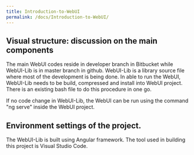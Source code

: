 ```yaml
---
title: Introduction-to-WebUI
permalink: /docs/Introduction-to-WebUI/
---
```


## Visual structure: discussion on the main components

The main WebUI codes reside in developer branch in Bitbucket while WebUI-Lib is in master branch in github. WebUI-Lib is a library source file where most of the development is being done. In able to run the WebUI, WebUI-Lib needs to be build, compressed and install into WebUI project. There is an existing bash file to do this procedure in one go.

If no code change in WebUI-Lib, the WebUI can be run using the command "ng serve" inside the WebUI project.


## Environment settings of the project.

The WebUI-Lib is built using Angular framework. The tool used in building this project is Visual Studio Code.
